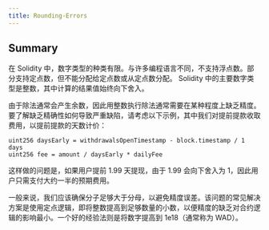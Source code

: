 ```yaml
---
title: Rounding-Errors
---
```

## Summary
在 Solidity 中，数字类型的种类有限。与许多编程语言不同，不支持浮点数。部分支持定点数，但不能分配给定点数或从定点数分配。 Solidity 中的主要数字类型是整数，其中计算的结果值始终向下舍入。

由于除法通常会产生余数，因此用整数执行除法通常需要在某种程度上缺乏精度。要了解缺乏精确性如何导致严重缺陷，请考虑以下示例，其中我们对提前提款收取费用，以提前提款的天数计价：

```solidity
uint256 daysEarly = withdrawalsOpenTimestamp - block.timestamp / 1 days
uint256 fee = amount / daysEarly * dailyFee
```
这样做的问题是，如果用户提前 1.99 天提现，由于 1.99 会向下舍入为 1，因此用户只需支付大约一半的预期费用。

一般来说，我们应该确保分子足够大于分母，以避免精度误差。该问题的常见解决方案是使用定点逻辑，即将整数提高到足够数量的小数，以便精度的缺乏对合约逻辑的影响最小。一个好的经验法则是将数字提高到 1e18（通常称为 WAD）。

